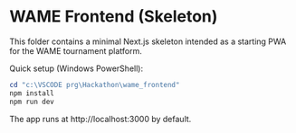 # WAME Frontend (Skeleton)

This folder contains a minimal Next.js skeleton intended as a starting PWA for the WAME tournament platform.

Quick setup (Windows PowerShell):

```powershell
cd "c:\VSCODE prg\Hackathon\wame_frontend"
npm install
npm run dev
```

The app runs at http://localhost:3000 by default.
